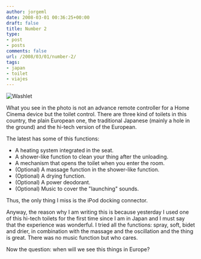 ```yaml
---
author: jorgeml
date: 2008-03-01 00:36:25+00:00
draft: false
title: Number 2
type: 
- post
- posts
comments: false
url: /2008/03/01/number-2/
tags:
- japan
- toilet
- viajes
---
```


![Washlet](IMG_0579.jpg)

What you see in the photo is not an advance remote controller for a Home Cinema device but the toilet control. There are three kind of toilets in this country, the plain European one, the traditional Japanese (mainly a hole in the ground) and the hi-tech version of the European.

The latest has some of this functions:

* A heating system integrated in the seat.
* A shower-like function to clean your thing after the unloading.
* A mechanism that opens the toilet when you enter the room.
* (Optional) A massage function in the shower-like function.
* (Optional) A drying function.
* (Optional) A power deodorant.
* (Optional) Music to cover the "launching" sounds.

Thus, the only thing I miss is the iPod docking connector.

Anyway, the reason why I am writing this is because yesterday I used one of this hi-tech toilets for the first time since I am in Japan and I must say that the experience was wonderful. I tried all the functions: spray, soft, bidet and drier, in combination with the massage and the oscillation and the thing is great. There was no music function but who cares.

Now the question: when will we see this things in Europe?
